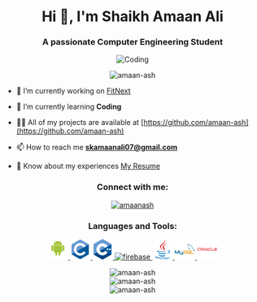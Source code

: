<h1 align="center">Hi 👋, I'm Shaikh Amaan Ali</h1>
<h3 align="center">A passionate Computer Engineering Student</h3>

<div align="center">
  <img src="https://cdn.dribbble.com/users/1162077/screenshots/3848914/programmer.gif" alt="Coding" width="400" />
</div>

<p align="center"> 
  <img src="https://komarev.com/ghpvc/?username=amaan-ash&label=Profile%20views&color=0e75b6&style=flat" alt="amaan-ash" />
</p>

- 🔭 I’m currently working on [FitNext](https://github.com/amaan-ash/FitNext)

- 🌱 I’m currently learning **Coding**

- 👨‍💻 All of my projects are available at [https://github.com/amaan-ash](https://github.com/amaan-ash)

- 📫 How to reach me **skamaanali07@gmail.com**

- 📄 Know about my experiences [My Resume](https://drive.google.com/file/d/1SjlcziU_Wg-lB73pvQf7jC4YO0EUm0v3/view?usp=drive_link)

<h3 align="center">Connect with me:</h3>
<p align="center">
  <a href="https://linkedin.com/in/amaanash" target="_blank">
    <img src="https://raw.githubusercontent.com/rahuldkjain/github-profile-readme-generator/master/src/images/icons/Social/linked-in-alt.svg" alt="amaanash" height="30" width="40" />
  </a>
</p>

<h3 align="center">Languages and Tools:</h3>
<p align="center">
  <a href="https://developer.android.com" target="_blank" rel="noreferrer"> 
    <img src="https://raw.githubusercontent.com/devicons/devicon/master/icons/android/android-original-wordmark.svg" alt="android" width="40" height="40"/> 
  </a> 
  <a href="https://www.cprogramming.com/" target="_blank" rel="noreferrer"> 
    <img src="https://raw.githubusercontent.com/devicons/devicon/master/icons/c/c-original.svg" alt="c" width="40" height="40"/> 
  </a> 
  <a href="https://www.w3schools.com/cpp/" target="_blank" rel="noreferrer"> 
    <img src="https://raw.githubusercontent.com/devicons/devicon/master/icons/cplusplus/cplusplus-original.svg" alt="cplusplus" width="40" height="40"/> 
  </a> 
  <a href="https://firebase.google.com/" target="_blank" rel="noreferrer"> 
    <img src="https://www.vectorlogo.zone/logos/firebase/firebase-icon.svg" alt="firebase" width="40" height="40"/> 
  </a> 
  <a href="https://www.java.com" target="_blank" rel="noreferrer"> 
    <img src="https://raw.githubusercontent.com/devicons/devicon/master/icons/java/java-original.svg" alt="java" width="40" height="40"/> 
  </a> 
  <a href="https://www.mysql.com/" target="_blank" rel="noreferrer"> 
    <img src="https://raw.githubusercontent.com/devicons/devicon/master/icons/mysql/mysql-original-wordmark.svg" alt="mysql" width="40" height="40"/> 
  </a> 
  <a href="https://www.oracle.com/" target="_blank" rel="noreferrer"> 
    <img src="https://raw.githubusercontent.com/devicons/devicon/master/icons/oracle/oracle-original.svg" alt="oracle" width="40" height="40"/> 
  </a>
</p>

<div align="center">
  <img src="https://github-readme-stats.vercel.app/api/top-langs?username=amaan-ash&show_icons=true&locale=en&layout=compact" alt="amaan-ash" />
</div>

<div align="center">
  <img src="https://github-readme-stats.vercel.app/api?username=amaan-ash&show_icons=true&locale=en" alt="amaan-ash" />
</div>

<div align="center">
  <img src="https://github-readme-streak-stats.herokuapp.com/?user=amaan-ash&" alt="amaan-ash" />
</div>
